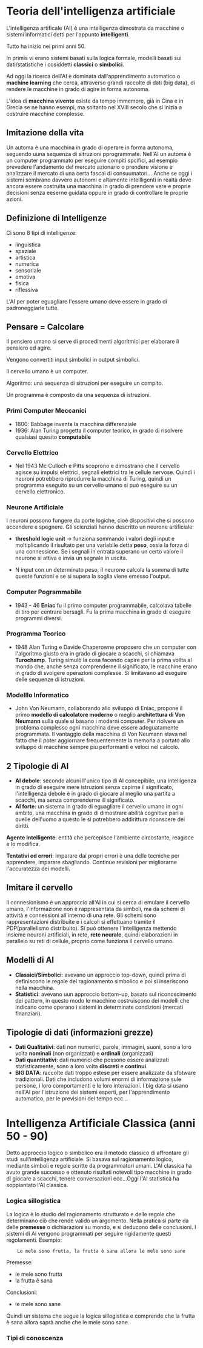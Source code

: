 # Teoria dell'intelligenza artificiale

L'intelligenza artificale (AI) è una intelligenza dimostrata da macchine o sistemi informatici detti per l'appunto **intelligenti**.

Tutto ha inizio nei primi anni 50.

In primis vi erano sistemi basati sulla logica formale, modelli basati sui dati/statistiche i cosiddetti **classici** o **simbolici**.

Ad oggi la ricerca dell'AI è dominata dall'apprendimento automatico o **machine learning** che cerca, attraverso grandi raccolte di dati (big data), di rendere le macchine in grado di agire in forma autonoma.

L'idea di **macchina vivente** esiste da tempo immemore, già in Cina e in Grecia se ne hanno esempi, ma soltanto nel XVIII secolo che si inizia a costruire macchine complesse.

## Imitazione della vita

Un automa è una macchina in grado di operare in forma autonoma, seguendo uuna sequenza di sitruzioni pprogrammate. Nell'AI un automa è un computer programmato per eseguire compiti spcifici, ad esempio prevedere l'andamento del mercato azionario o prendere visione e analizzare il mercato di una certa fascai di consuumatori...
Anche se oggi i sistemi sembrano davvero autonomi e altamente intellligenti in realtà deve ancora essere costruita una macchina in grado di prendere vere e proprie decisioni senza eeserne guidata oppure in grado di controllare le proprie azioni.

## Definizione di Intelligenze

Ci sono 8 tipi di intelligenze:
- linguistica
- spaziale
- artistica
- numerica
- sensoriale
- emotiva
- fisica
- riflessiva

L'AI per poter eguagliare l'essere umano deve essere in grado di padroneggiarle tutte.

## Pensare = Calcolare

Il pensiero umano si serve di procedimenti algoritmici per elaborare il pensiero ed agire.

Vengono convertiti input simbolici in output simbolici.

Il cervello umano è un computer.

Algoritmo: una sequenza di sitruzioni per eseguire un compito.

Un programma è composto da una sequenza di istruzioni.

### Primi Computer Meccanici

- 1800: Babbage inventa la macchina differenziale
- 1936: Alan Turing progetta il computer teorico, in grado di risolvere qualsiasi quesito **computabile**

### Cervello Elettrico

- Nel 1943 Mc Culloch e Pitts scoprono e dimostrano che il cervello agisce su impulsi elettrici, segnali elettrici tra le cellule nervose. Quindi i neuroni potrebbero riprodurre la macchina di Turing, quindi un programma eseguito su un cervello umano si può eseguire su un cervello elettronico.

### Neurone Artificiale

I neuroni possono fungere da porte logiche, cioè dispositivi che si possono accendere e spegnere. Gli scienziati hanno descritto un neurone artificiale:

- **threshold logic unit** -> funziona sommando i valori degli input e moltiplicando il risultato per una variabile detta **peso**, ossia la forza di una connessione. Se i segnali in entrata superano un certo valore il neurone si attiva e invia un segnale in uscita.

- N input con un determinato peso, il neurone calcola la somma di tutte queste funzioni e se si supera la soglia viene emesso l'output.

### Computer Pogrammabile

- 1943 - 46 **Eniac** fu il primo computer programmabile, calcolava tabelle di tiro per centrare bersagli. Fu la prima macchina in grado di eseguire programmi diversi.

### Programma Teorico

- 1948 Alan Turing e Davide Chaperowne proposero che un computer con l'algoritmo giusto era in grado di giocare a scacchi, si chiamava **Turochamp**. Turing simulò la cosa facendo capire per la prima vollta al mondo che, anche senza comprenderne il significato, le macchine erano in grado di svolgere operazioni complesse. Si limitavano ad eseguire delle sequenze di istruzioni.

### Modelllo Informatico

- John Von Neumann, collaborando allo sviluppo di Eniac, propone il primo **modello di calcolatore moderno** o meglio **architettura di Von Neumann** sulla quale si basano i moderni computer. Per riolvere un problema complesso ogni macchina deve essere adeguatamente programmata. Il vantaggio della macchina di Von Neumann stava nel fatto che il poter aggiornare frequentemente la memoria a portato allo sviluppo di macchine sempre più performanti e veloci nel calcolo.

## 2 Tipologie di AI

- **AI debole**: secondo alcuni ll'unico tipo di AI concepibile, una intelligenza in grado di eseguire mere istruzioni senza capirne il significato, l'intelligenza debole è in grado di giocare al meglio una partita a scacchi, ma senza comprenderne ill significato.
- **AI forte**: un sistema in grado di eguagliare il cervello umano in ogni ambito, una macchina in grado di dimostrare abilità cognitive pari a quelle dell'uomo a questo le si potrebbero addirittura riconscere dei diritti.

**Agente Intelligente**: entità che percepisce l'ambiente circostante, reagisce e lo modifica.

**Tentativi ed errori**: imparare dai propri errori è una delle tecniche per apprendere, imparare sbagliando. Continue revisioni per migliorarne l'accuratezza dei modelli.

## Imitare il cervello

Il connesionismo è un approccio all'AI in cui si cerca di emulare il cervello umano, l'informazione non è rappresentata da simboli, ma da schemi di attività e connessioni all'interno di una rete. Gli schemi sono rappresentazioni distribuite e i calcoli si effettuano tramite il PDP(parallelismo distribuito). Si può ottenere l'intelligenza mettendo insieme neuroni artificiali, in rete, **rete neurale**, quindi elaborazioni in parallelo su reti di cellule, proprio come funziona il cervello umano.

## Modelli di AI

- **Classici/Simbolici**: avevano un approccio top-down, quindi prima di definiscono le regole del ragionamento simbolico e poi si inseriscono nella macchina.
- **Statistici**: avevano uun approccio bottom-up, basato sul riconoscimento dei pattern, in questo modo le macchine costruiscono dei modelli che indicano come operano i sistemi in determinate condizioni (mercati finanziari).

## Tipologie di dati (informazioni grezze)

- **Dati Qualitativi**: dati non numerici, parole, immagini, suoni, sono a loro volta **nominali** (non organizzati) e **ordinali** (organizzati)
- **Dati quantitativi**: dati numerici che possono essere analizzati statisticamente, sono a loro volta **discreti** e **continui**.
- **BIG DATA**: raccolte dati troppo estese per essere analizzate da sfotware tradizionali. Dati che includono volumi enormi di informazione sule persone, i loro comportamenti e le loro interazioni. I big data si usano nell'AI per l'istruzione dei sistemi esperti, per l'apprendimento automatico, per le previsioni del tempo ecc...

# Intelligenza Artificiale Classica (anni 50 - 90)

Detto approccio logico o simbolico era il metodo classico di affrontare gli studi sull'intelligenza artificiale. Si basava sul ragionamento logico, mediante simboli e regole scritte da programmatori umani. L'AI classica ha avuto grande successo e ottenuto risultati notevoli tipo macchine in grado di giocare a scacchi, tenere conversazioni ecc...Oggi l'AI statistica ha soppiantato l'AI classica.

### Logica sillogistica

La logica è lo studio del ragionamento strutturato e delle regole che determinano ciò che rende valido un argomento. Nella pratica si parte da delle **premesse** o dichiarazioni su mondo, e si deducono delle conclusioni. I sistemi di Ai vengono programmati per seguire rigidamente questi regolamenti. 
Esempio:

        Le mele sono frutta, la frutta è sana allora le mele sono sane

Premesse:
- le mele sono frutta
- la frutta è sana

Conclusioni:
- le mele sono sane

Quindi un sistema che segue la logica sillogistica e comprende che la frutta è sana allora saprà anche che le mele sono sane.

### Tipi di conoscenza
